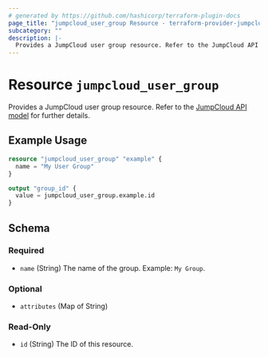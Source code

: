 ```yaml
---
# generated by https://github.com/hashicorp/terraform-plugin-docs
page_title: "jumpcloud_user_group Resource - terraform-provider-jumpcloud"
subcategory: ""
description: |-
  Provides a JumpCloud user group resource. Refer to the JumpCloud API model https://docs.jumpcloud.com/2.0/models/usergroup for further details.
---
```


# Resource `jumpcloud_user_group`

Provides a JumpCloud user group resource. Refer to the [JumpCloud API model](https://docs.jumpcloud.com/2.0/models/usergroup) for further details.

## Example Usage

```terraform
resource "jumpcloud_user_group" "example" {
  name = "My User Group"
}

output "group_id" {
  value = jumpcloud_user_group.example.id
}
```

<!-- schema generated by tfplugindocs -->
## Schema

### Required

- `name` (String) The name of the group. Example: `My Group`.

### Optional

- `attributes` (Map of String)

### Read-Only

- `id` (String) The ID of this resource.


